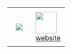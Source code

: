 <div id="image-table" align="center">
    <table>
        <tr>
            <td style="padding:20px">
                
<img src="https://spotify-github-profile.kittinanx.com/api/view?uid=vittor.marx&cover_image=true&theme=novatorem&show_offline=true&background_color=121212&interchange=false&bar_color=58a6ff&bar_color_cover=false" />            
            </td>
            <td style="padding:10px">
              <a href="https://open.spotify.com/intl-pt/track/2dJTSkwk4T4bgNtfwaQ9Ah?si=3b370ade4f55458c"> <img src="https://www.gifcen.com/wp-content/uploads/2025/01/hatsune-miku-gif-10.gif" width=50 /></a> <br>
              <a href="https://vittordallacqua.github.io/me/">website</a>
            </td>
        </tr>
    </table>
</div>

</div>
